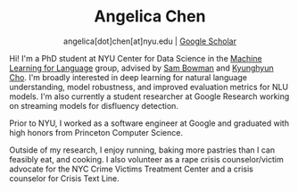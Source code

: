 <h1 align="center">
  Angelica Chen
</h1>
<p align="center">
  angelica[dot]chen[at]nyu.edu | <a href="https://scholar.google.com/citations?hl=en&user=QbW4GSwAAAAJ">Google Scholar</a>
</p>

Hi! I'm a PhD student at NYU Center for Data Science in the [Machine Learning for Language](https://wp.nyu.edu/ml2/) group, advised by [Sam Bowman](https://cims.nyu.edu/~sbowman/) and [Kyunghyun Cho](https://kyunghyuncho.me/). I'm broadly interested in deep learning for natural language understanding, model robustness, and improved evaluation metrics for NLU models. I'm also currently a student researcher at Google Research working on streaming models for disfluency detection.

Prior to NYU, I worked as a software engineer at Google and graduated with high honors from Princeton Computer Science.

Outside of my research, I enjoy running, baking more pastries than I can feasibly eat, and cooking. I also volunteer as a rape crisis counselor/victim advocate for the NYC Crime Victims Treatment Center and a crisis counselor for Crisis Text Line.
